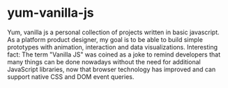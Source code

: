 # yum-vanilla-js
Yum, vanilla js a personal collection of projects written in basic javascript. As a platform product designer, my goal is to be able to build simple prototypes with animation, interaction and data visualizations. Interesting fact: The term "Vanilla JS" was coined as a joke to remind developers that many things can be done nowadays without the need for additional JavaScript libraries, now that browser technology has improved and can support native CSS and DOM event queries. 
